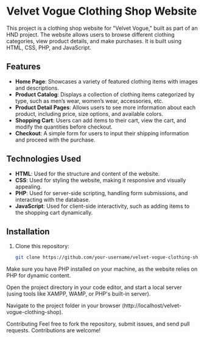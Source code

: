 # Velvet Vogue Clothing Shop Website

This project is a clothing shop website for "Velvet Vogue," built as part of an HND project. The website allows users to browse different clothing categories, view product details, and make purchases. It is built using HTML, CSS, PHP, and JavaScript.

## Features

- **Home Page**: Showcases a variety of featured clothing items with images and descriptions.
- **Product Catalog**: Displays a collection of clothing items categorized by type, such as men’s wear, women’s wear, accessories, etc.
- **Product Detail Pages**: Allows users to see more information about each product, including price, size options, and available colors.
- **Shopping Cart**: Users can add items to their cart, view the cart, and modify the quantities before checkout.
- **Checkout**: A simple form for users to input their shipping information and proceed with the purchase.

## Technologies Used

- **HTML**: Used for the structure and content of the website.
- **CSS**: Used for styling the website, making it responsive and visually appealing.
- **PHP**: Used for server-side scripting, handling form submissions, and interacting with the database.
- **JavaScript**: Used for client-side interactivity, such as adding items to the shopping cart dynamically.

## Installation

1. Clone this repository:
   ```bash
   git clone https://github.com/your-username/velvet-vogue-clothing-shop.git
Make sure you have PHP installed on your machine, as the website relies on PHP for dynamic content.

Open the project directory in your code editor, and start a local server (using tools like XAMPP, WAMP, or PHP's built-in server).

Navigate to the project folder in your browser (http://localhost/velvet-vogue-clothing-shop).

Contributing
Feel free to fork the repository, submit issues, and send pull requests. Contributions are welcome!
